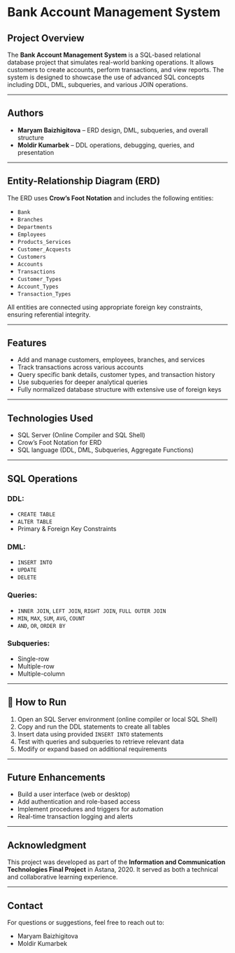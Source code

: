 # Bank Account Management System

## Project Overview

The **Bank Account Management System** is a SQL-based relational database project that simulates real-world banking operations. It allows customers to create accounts, perform transactions, and view reports. The system is designed to showcase the use of advanced SQL concepts including DDL, DML, subqueries, and various JOIN operations.

---

## Authors

- **Maryam Baizhigitova** – ERD design, DML, subqueries, and overall structure  
- **Moldir Kumarbek** – DDL operations, debugging, queries, and presentation  

---

## Entity-Relationship Diagram (ERD)

The ERD uses **Crow’s Foot Notation** and includes the following entities:

- `Bank`
- `Branches`
- `Departments`
- `Employees`
- `Products_Services`
- `Customer_Acquests`
- `Customers`
- `Accounts`
- `Transactions`
- `Customer_Types`
- `Account_Types`
- `Transaction_Types`

All entities are connected using appropriate foreign key constraints, ensuring referential integrity.

---

## Features

- Add and manage customers, employees, branches, and services
- Track transactions across various accounts
- Query specific bank details, customer types, and transaction history
- Use subqueries for deeper analytical queries
- Fully normalized database structure with extensive use of foreign keys

---

## Technologies Used

- SQL Server (Online Compiler and SQL Shell)
- Crow’s Foot Notation for ERD
- SQL language (DDL, DML, Subqueries, Aggregate Functions)

---

## SQL Operations

### DDL:
- `CREATE TABLE`
- `ALTER TABLE`
- Primary & Foreign Key Constraints

### DML:
- `INSERT INTO`
- `UPDATE`
- `DELETE`

### Queries:
- `INNER JOIN`, `LEFT JOIN`, `RIGHT JOIN`, `FULL OUTER JOIN`
- `MIN`, `MAX`, `SUM`, `AVG`, `COUNT`
- `AND`, `OR`, `ORDER BY`

### Subqueries:
- Single-row
- Multiple-row
- Multiple-column

---

## 📝 How to Run

1. Open an SQL Server environment (online compiler or local SQL Shell)
2. Copy and run the DDL statements to create all tables
3. Insert data using provided `INSERT INTO` statements
4. Test with queries and subqueries to retrieve relevant data
5. Modify or expand based on additional requirements

---

## Future Enhancements

- Build a user interface (web or desktop)
- Add authentication and role-based access
- Implement procedures and triggers for automation
- Real-time transaction logging and alerts

---

## Acknowledgment

This project was developed as part of the **Information and Communication Technologies Final Project** in Astana, 2020. It served as both a technical and collaborative learning experience.

---

## Contact

For questions or suggestions, feel free to reach out to:

- Maryam Baizhigitova
- Moldir Kumarbek

